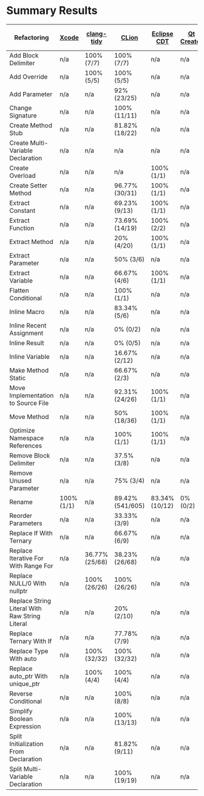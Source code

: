 # Summary Results

Refactoring | [Xcode](results/AppleXcodeResults.md) | [clang-tidy](results/ClangTidyResults.md) | [CLion](results/CLionResults.md) | [Eclipse CDT](results/EclipseCDTResults.md) | [Qt Creator](results/QtCreatorResults.md) | [ReSharper for C++](results/ReSharperCppResults.md) | [Visual AssistX](results/VisualAssistXResults.md) | [Visual Studio 2017](results/VisualStudio2017Results.md)
----- | ----- | ----- | ----- | ----- | ----- | ----- | ----- | -----
Add Block Delimiter | n/a | 100% (7/7) | 100% (7/7) | n/a | n/a | 0% (0/7) | n/a | n/a
Add Override | n/a | 100% (5/5) | 100% (5/5) | n/a | n/a | 100% (5/5) | n/a | n/a
Add Parameter | n/a | n/a | 92% (23/25) | n/a | n/a | 95.84% (23/24) | n/a | 72% (18/25)
Change Signature | n/a | n/a | 100% (11/11) | n/a | n/a | 100% (11/11) | 0% (0/1) | 45.46% (5/11)
Create Method Stub | n/a | n/a | 81.82% (18/22) | n/a | n/a | 72.73% (16/22) | n/a | n/a
Create Multi-Variable Declaration | n/a | n/a | n/a | n/a | n/a | 91.67% (11/12) | n/a | n/a
Create Overload | n/a | n/a | n/a | 100% (1/1) | n/a | n/a | n/a | n/a
Create Setter Method | n/a | n/a | 96.77% (30/31) | 100% (1/1) | n/a | n/a | n/a | n/a
Extract Constant | n/a | n/a | 69.23% (9/13) | 100% (1/1) | n/a | n/a | n/a | n/a
Extract Function | n/a | n/a | 73.69% (14/19) | 100% (2/2) | n/a | 100% (19/19) | 0% (0/20) | 78.95% (15/19)
Extract Method | n/a | n/a | 20% (4/20) | 100% (1/1) | n/a | 100% (20/20) | 45% (9/20) | 85% (17/20)
Extract Parameter | n/a | n/a | 50% (3/6) | n/a | n/a | n/a | n/a | n/a
Extract Variable | n/a | n/a | 66.67% (4/6) | 100% (1/1) | n/a | 100% (6/6) | n/a | n/a
Flatten Conditional | n/a | n/a | 100% (1/1) | n/a | n/a | 0% (0/1) | n/a | n/a
Inline Macro | n/a | n/a | 83.34% (5/6) | n/a | n/a | 83.34% (5/6) | n/a | n/a
Inline Recent Assignment | n/a | n/a | 0% (0/2) | n/a | n/a | n/a | n/a | n/a
Inline Result | n/a | n/a | 0% (0/5) | n/a | n/a | n/a | n/a | n/a
Inline Variable | n/a | n/a | 16.67% (2/12) | n/a | n/a | 100% (12/12) | n/a | n/a
Make Method Static | n/a | n/a | 66.67% (2/3) | n/a | n/a | 0% (0/3) | n/a | n/a
Move Implementation to Source File | n/a | n/a | 92.31% (24/26) | 100% (1/1) | n/a | 100% (26/26) | 88.47% (23/26) | 88.47% (23/26)
Move Method | n/a | n/a | 50% (18/36) | 100% (1/1) | n/a | n/a | n/a | n/a
Optimize Namespace References | n/a | n/a | 100% (1/1) | 100% (1/1) | n/a | n/a | n/a | n/a
Remove Block Delimiter | n/a | n/a | 37.5% (3/8) | n/a | n/a | 100% (8/8) | n/a | n/a
Remove Unused Parameter | n/a | n/a | 75% (3/4) | n/a | n/a | 50% (2/4) | n/a | n/a
Rename | 100% (1/1) | n/a | 89.42% (541/605) | 83.34% (10/12) | 0% (0/2) | 98.18% (591/602) | 75% (72/96) | 75.92% (457/602)
Reorder Parameters | n/a | n/a | 33.33% (3/9) | n/a | n/a | 11.12% (1/9) | n/a | 22.23% (2/9)
Replace If With Ternary | n/a | n/a | 66.67% (6/9) | n/a | n/a | 66.67% (6/9) | n/a | n/a
Replace Iterative For With Range For | n/a | 36.77% (25/68) | 38.23% (26/68) | n/a | n/a | n/a | n/a | n/a
Replace NULL/0 With nullptr | n/a | 100% (26/26) | 100% (26/26) | n/a | n/a | 100% (28/28) | n/a | n/a
Replace String Literal With Raw String Literal | n/a | n/a | 20% (2/10) | n/a | n/a | n/a | n/a | 100% (10/10)
Replace Ternary With If | n/a | n/a | 77.78% (7/9) | n/a | n/a | 36.37% (4/11) | n/a | n/a
Replace Type With auto | n/a | 100% (32/32) | 100% (32/32) | n/a | n/a | 100% (29/29) | n/a | n/a
Replace auto_ptr With unique_ptr | n/a | 100% (4/4) | 100% (4/4) | n/a | n/a | n/a | n/a | n/a
Reverse Conditional | n/a | n/a | 100% (8/8) | n/a | n/a | 100% (8/8) | n/a | n/a
Simplify Boolean Expression | n/a | n/a | 100% (13/13) | n/a | n/a | n/a | n/a | n/a
Split Initialization From Declaration | n/a | n/a | 81.82% (9/11) | n/a | n/a | n/a | n/a | n/a
Split Multi-Variable Declaration | n/a | n/a | 100% (19/19) | n/a | n/a | 84.22% (16/19) | n/a | n/a
